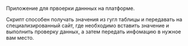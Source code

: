Приложение для првоерки даннных на платформе. 

Скрипт способен получать значения из гугл таблицы и передавать на специализированный сайт, где необходимо вставить значение и выполнить проверку данных, а затем передать инфомацию в нужное вам место. 
